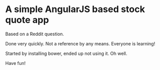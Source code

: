 A simple AngularJS based stock quote app
========================================

Based on a Reddit question.

Done very quickly. Not a reference by any means. Everyone is learning!

Started by installing bower, ended up not using it. Oh well.

Have fun!

